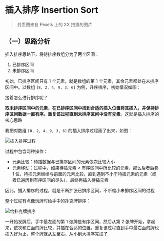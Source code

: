 # 插入排序 Insertion Sort

> 封面图来自 Pexels 上的 XX 拍摄的图片

## （一）思路分析

插入排序思路下，将待排序数组分为了两个区间：

1. 已排序区间
2. 未排序区间

初始，已排序区间只有 1 个元素，就是数组的第 1 个元素，其余元素都处在未排序区间中。以数组 `[8, 2, 4, 9, 3, 6]` 为例，升序排序，初始情况如图：

接着怎么进行排序呢？

**取未排序区间中的元素，在已排序区间中找到合适的插入位置将其插入，并保持排序区间数据一直有序。重复该过程直到未排序区间中没有元素**。这就是插入排序的核心思路

我把对数组 `[8, 2, 4, 9, 3, 6]` 的插入排序过程画了出来，如图：

![插入排序过程](https://user-images.githubusercontent.com/79783808/132354414-d758b4d4-b807-485c-839d-4cc4973c9b1d.jpg)

过程中包含两种操作：

* 元素比较：待插数据与已排序区间的元素依次比较大小
* 元素移动：过程中，如果待插元素 < 有序区间中所比较的元素，那么后者后移 1 位，待插元素继续与前面的元素比较，直到遇到不小于待插元素的元素（或者已遍历到有序区间的尽头），最终再插入待插元素

因此，插入排序的过程，就是不断扩张已排序区间，不断缩小未排序区间的过程

整个过程有点像玩牌时给手中的扑克牌排序：

![给扑克牌排序](https://user-images.githubusercontent.com/79783808/132353543-4909717d-50d3-4cbe-997c-9af0f878d864.jpeg)

一开始发牌后，手中最左面的第 1 张牌是有序区间，然后从第 2 张牌开始，拿起来，依次和左面的牌比较，并插在合适的位置。重复该过程直到手中最右面的牌也插入好为止，整个牌就从左至右、从小到大排序完成了

